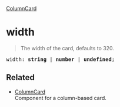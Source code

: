 [ColumnCard](ColumnCard.md)

# width

> The width of the card, defaults to 320.

<pre class="docgen_signature">width: <b>string</b> | <b>number</b> | <b>undefined</b>;</pre>

## Related

- [<!--{ref:class}-->ColumnCard](ColumnCard.md) \
    Component for a column-based card.

